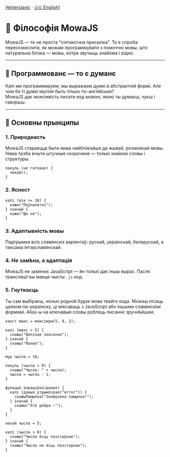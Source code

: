 [[🌀Interslavic](../01_philosophy.md)  ·  [🇺🇸 English](../en/01_philosophy.md)]


# 🧭 Філософія MowaJS

MowaJS — то не проста "сінтаксічна присыпка". То є спроба переосмислити, як можам программувати з помоччю мовы, што натуральна блізка — мовы, котра звучыць знайома і рідно.

---

## 🧠 Программованє — то є думанє

Калі ми программируем, мы выражаем думкі в абстрактній формі. Але чом би ті думкі мусіли быть тілько по-англійськи?  
MowaJS дає можливість писати код мовою, якою ты думаєш, чуєш і гаворыш.

---

## 🎯 Основны прынципы

### 1. **Природнасть**
MowaJS стараецца быти якма найбліжэйша да жывай, розмовнай мовы. Няма трэба вчыти штучныя скороченя — толькі знайомі словы і структуры.

```mowa
пакуль (не гатовае) {
  чекай();
}
```

### 2. **Ясност**
```mowa
калі (вік >= 18) {
  кажи("Поўналетні");
} іначай {
  кажи("Ще не");
}
```

### 3. **Адаптывність мовы**
Падтрымка всіх славянскіх варіянтаў: рускай, украінскай, беларускай, а таксама інтэрславянскай.

### 4. **Не замѣна, а адаптація**
MowaJS не замінює JavaScript — ён толькі дає іншы выраз. Пасля трансляції вы маеце чысты `.js` код.

### 5. **Гнуткасць**
Ты сам выбіраєш, колькi родной будзе мова твайго кода. Можаш пісаць цалком па-украінску, ці міксаваць з JavaScript або іншыми славянскімі формамі. Alias-ы на ключавыя словы робляць писаннє зручнѣйшим.

```mowa
канст макс = максімум(5, 9, 2);

калі (макс > 5) {
  скажы("Велікае значэнне");
} іначай {
  скажы("Малое");
}

мур чысла = 10;

пакуль (чысла > 0) {
  скажы("Чысла: " + чысла);
  чысла = чысла - 1;
}

функцыя апрацоўка(даныя) {
  калі (даныя.утрымлівае("error")) {
    скажыПамылка("Знойдзена памылка!");
  } іначай {
    скажы("Усё добра ✅");
  }
}

нехай чысла = 5;

калі (чысла > 0) {
  скажы("Чысла ёсць пазітыўнае");
} іначай {
  скажы("Чысла не ёсць пазітыўнае");
}
```